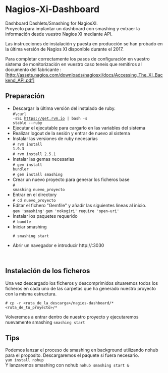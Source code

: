 # Nagios-Xi-Dashboard
Dashboard Dashlets/Smashing for NagiosXI.<br>
Proyecto para implantar un dashboard con smashing y extraer la información desde vuestro Nagios XI mediante API.

Las instrucciones de instalación y puesta en producción se han probado en la última versión de Nagios XI disponible durante el 2017.<br>

Para completar correctamente los pasos de configuración en vuestro sistema de monitorización en vuestro caso teneis que remitiros al documento del fabricante : [http://assets.nagios.com/downloads/nagiosxi/docs/Accessing_The_XI_Backend_API.pdf]

<h2>Preparación</h2>

- Descargar la última versión del instalado de ruby.<br>
<code>#\curl -sSL https://get.rvm.io | bash -s stable --ruby</code>
- Ejecutar el ejecutable para cargarlo en las variables del sistema
- Realizar logout de la sesión y entrar de nuevo al sistema
- Instalar las versiones de ruby necesarias<br>
<code># rvm install 1.9.3</code><br>
<code># rvm install 2.5.1</code>
- Instalar las gemas necesarias<br> 
<code># gem install bundler</code><br>
<code># gem install smashing</code>
- Crear un nuevo proyecto para generar los ficheros base<br>
<code># smashing nuevo_proyecto</code><br>
- Entrar en el directory<br>
<code># cd nuevo_proyecto</code><br>
- Editar el fichero "Gemfile" y añadir las siguientes lineas al inicio.<br>
<code>gem 'smashing'</code>
<code>gem 'nokogiri'</code>
<code>require 'open-uri'</code><br>
- Instalar los paquetes requerido<br>
<code># bundle</code><br>
- Iniciar smashing<p> 
<code># smashing start</code>
- Abrir un navegador e introducir http://<ip>:3030
<p>
<br>
<h2>Instalación de los ficheros</h2> 

Una vez descargado los ficheros y descomprimidos situaremos todos los ficheros en cada uno de las carpetas que ha generado nuestro proyecto con la misma estructura.<br>

<code># cp -r <ruta_de_la_descarga>/nagios-dashboard/* <ruta_de_tu_proyecto>/*</code>
  
Volveremos a entrar dentro de nuestro proyecto y ejecutaremos nuevamente smashing
<code>smashing start</code>
<p>
<h2>Tips</h2>
Podemos lanzar el proceso de smashing en background utilizando nohub para el proposito. Descargaremos el paquete si fuera necesario.<br>
<code>yum install nohup</code><br>
Y lanzaremos smashing con nohub
<code>nohub smashing start &</code>



  

